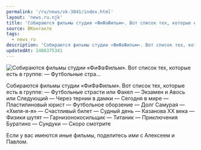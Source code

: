 ```yaml
---
permalink: '/ru/news/vk-3841/index.html'
layout: 'news.ru.njk'
title: 'Собираются фильмы студии «ФиФаФильм». Вот список тех, которые есть в группе:  — Футбольные стра…'
source: ВКонтакте
tags:
  - news_ru
description: 'Собираются фильмы студии «ФиФаФильм». Вот список тех, которые есть в группе:  — Футбольные стра…'
updatedAt: 1486375341
---
```

![Собираются фильмы студии «ФиФаФильм». Вот список тех, которые есть в группе:  — Футбольные стра…](https://sun9-11.userapi.com/impf/c626620/v626620195/5f783/dWb5-q0pQSs.jpg?size=1280x853&quality=96&sign=673d20225dfa854ec30a90fe78446218&c_uniq_tag=6_2rOnvHf3OUwAxwUlswLIdTZoUJo9PvGy4FRNf3rGk&type=album)

Собираются фильмы студии «ФиФаФильм». Вот список тех, которые есть в группе:
— Футбольные страсти или Факел
— Экзамен и Авось или Следующий
— Через тернии в дамки
— Сегодня в мире
— Пластилиновый юрист
— Футбольное оборзение
— Долг Самурая
— «Хмля-я-я»
— Счастливый билет
— Судный день
— Казанова ХХ века
— Физики шутят
— Гарнизонокосильщик
— Титаник
— Приключения Буратино
— Сундуки
— Скоро смотрите

Если у вас имеются иные фильмы, поделитесь ими с Алексеем и Павлом.
